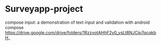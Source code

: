 # Surveyapp-project
compose input: a demonstration of text input and validation with android compose
https://drive.google.com/drive/folders/1RzzvotAHhF2y0_vsLt8NJCip7qcqkbH_
